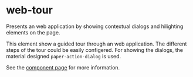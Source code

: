 # web-tour

Presents an web application by showing contextual dialogs and
hilighting elements on the page.

This element show a guided tour through an web application. The
different steps of the tour could be easily configered. For
showing the dialogs, the material designed `paper-action-dialog`
is used.

See the [component page](http://Eldorado234.github.io/web-tour) for more information.
